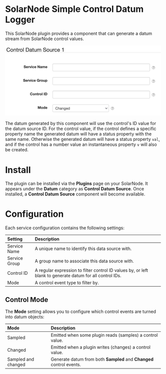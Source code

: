 # SolarNode Simple Control Datum Logger

This SolarNode plugin provides a component that can generate a datum stream from SolarNode control
values.

![Control Datum Source settings](docs/solarnode-datum-control-settings.png)

The datum generated by this component will use the control's ID value for the datum source ID. For
the control value, if the control defines a specific property name the generated datum will have a
status property with the same name. Otherwise the generated datum will have a status property `val`,
and if the control has a number value an instantaneous property `v` will also be created.

# Install

The plugin can be installed via the **Plugins** page on your SolarNode. It appears under the
**Datum** category as **Control Datum Source**. Once installed, a **Control Datum Source**
component will become available.

# Configuration

Each service configuration contains the following settings:

| Setting               | Description  |
|:----------------------|:-------------|
| Service Name          | A unique name to identify this data source with.                                 |
| Service Group         | A group name to associate this data source with.                                 |
| Control ID            | A regular expression to filter control ID values by, or left blank to generate datum for all control IDs. |
| Mode                  | A control event type to filter by. |

## Control Mode

The **Mode** setting allows you to configure which control events are turned into datum objects:

| Mode | Description |
|:-----|:------------|
| Sampled | Emitted when some plugin reads (samples) a control value. |
| Changed | Emitted when a plugin writes (changes) a control value.   |
| Sampled and changed | Generate datum from both **Sampled** and **Changed** control events. |

[cron-exp]: https://github.com/SolarNetwork/solarnetwork/wiki/SolarNode-Cron-Job-Syntax
